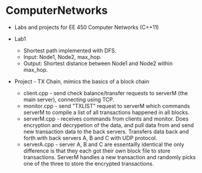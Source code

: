 # ComputerNetworks

* Labs and projects for EE 450 Computer Networks (C++11)

* Lab1
	* Shortest path implemented with DFS.
	* Input: Node1, Node2, max_hop.
	* Output: Shortest distance between Node1 and Node2 within max_hop.

* Project - TX Chain, mimics the basics of a block chain
	* client.cpp - send check balance/transfer requests to serverM (the main server), connecting using TCP.
	* monitor.cpp - send "TXLIST" request to serverM which commands serverM to compile a list of all transactions happened in all blocks.
	* serverM.cpp - receives commands from clients and monitor. Does encryption and decrypetion of the data, and pull data from and send new transaction data to the back servers. Transfers data back and forth with back servers A, B and C with UDP protocol.
	* serverA.cpp - server A, B and C are essentailly identical the only difference is that they each got their own block file to store transactions. ServerM handles a new transaction and randomly picks one of the three to store the encrypted transactions.